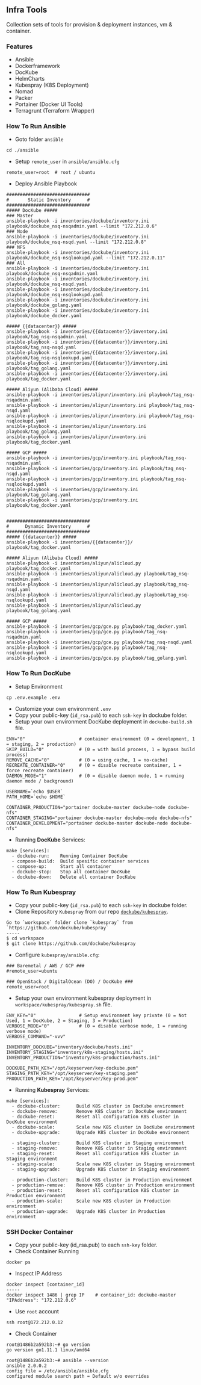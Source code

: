 ## **Infra Tools**

Collection sets of tools for provision & deployment instances, vm & container.

### **Features**
* Ansible
* Dockerframework
* DocKube
* HelmCharts
* Kubespray (K8S Deployment)
* Nomad
* Packer
* Portainer (Docker UI Tools)
* Terragrunt (Terraform Wrapper)

### **How To Run Ansible**
* Goto folder `ansible`

```
cd ./ansible
```

* Setup `remote_user` in `ansible/ansible.cfg`

```
remote_user=root  # root / ubuntu
```

* Deploy Ansible Playbook

```
###############################
#       Static Inventory      #
###############################
##### DocKube #####
### Master
ansible-playbook -i inventories/dockube/inventory.ini playbook/dockube_nsq-nsqadmin.yaml --limit "172.212.0.6"
### Node
ansible-playbook -i inventories/dockube/inventory.ini playbook/dockube_nsq-nsqd.yaml --limit "172.212.0.8"
### NFS
ansible-playbook -i inventories/dockube/inventory.ini playbook/dockube_nsq-nsqlookupd.yaml --limit "172.212.0.11"
### All
ansible-playbook -i inventories/dockube/inventory.ini playbook/dockube_nsq-nsqadmin.yaml
ansible-playbook -i inventories/dockube/inventory.ini playbook/dockube_nsq-nsqd.yaml
ansible-playbook -i inventories/dockube/inventory.ini playbook/dockube_nsq-nsqlookupd.yaml
ansible-playbook -i inventories/dockube/inventory.ini playbook/dockube_golang.yaml
ansible-playbook -i inventories/dockube/inventory.ini playbook/dockube_docker.yaml

##### {{datacenter}} #####
ansible-playbook -i inventories/{{datacenter}}/inventory.ini playbook/tag_nsq-nsqadmin.yaml
ansible-playbook -i inventories/{{datacenter}}/inventory.ini playbook/tag_nsq-nsqd.yaml
ansible-playbook -i inventories/{{datacenter}}/inventory.ini playbook/tag_nsq-nsqlookupd.yaml
ansible-playbook -i inventories/{{datacenter}}/inventory.ini playbook/tag_golang.yaml
ansible-playbook -i inventories/{{datacenter}}/inventory.ini playbook/tag_docker.yaml

##### Aliyun (Alibaba Cloud) #####
ansible-playbook -i inventories/aliyun/inventory.ini playbook/tag_nsq-nsqadmin.yaml
ansible-playbook -i inventories/aliyun/inventory.ini playbook/tag_nsq-nsqd.yaml
ansible-playbook -i inventories/aliyun/inventory.ini playbook/tag_nsq-nsqlookupd.yaml
ansible-playbook -i inventories/aliyun/inventory.ini playbook/tag_golang.yaml
ansible-playbook -i inventories/aliyun/inventory.ini playbook/tag_docker.yaml

##### GCP #####
ansible-playbook -i inventories/gcp/inventory.ini playbook/tag_nsq-nsqadmin.yaml
ansible-playbook -i inventories/gcp/inventory.ini playbook/tag_nsq-nsqd.yaml
ansible-playbook -i inventories/gcp/inventory.ini playbook/tag_nsq-nsqlookupd.yaml
ansible-playbook -i inventories/gcp/inventory.ini playbook/tag_golang.yaml
ansible-playbook -i inventories/gcp/inventory.ini playbook/tag_docker.yaml


###############################
#      Dynamic Inventory      #
###############################
##### {{datacenter}} #####
ansible-playbook -i inventories/{{datacenter}}/ playbook/tag_docker.yaml

##### Aliyun (Alibaba Cloud) #####
ansible-playbook -i inventories/aliyun/alicloud.py playbook/tag_docker.yaml
ansible-playbook -i inventories/aliyun/alicloud.py playbook/tag_nsq-nsqadmin.yaml
ansible-playbook -i inventories/aliyun/alicloud.py playbook/tag_nsq-nsqd.yaml
ansible-playbook -i inventories/aliyun/alicloud.py playbook/tag_nsq-nsqlookupd.yaml
ansible-playbook -i inventories/aliyun/alicloud.py playbook/tag_golang.yaml

##### GCP #####
ansible-playbook -i inventories/gcp/gce.py playbook/tag_docker.yaml
ansible-playbook -i inventories/gcp/gce.py playbook/tag_nsq-nsqadmin.yaml
ansible-playbook -i inventories/gcp/gce.py playbook/tag_nsq-nsqd.yaml
ansible-playbook -i inventories/gcp/gce.py playbook/tag_nsq-nsqlookupd.yaml
ansible-playbook -i inventories/gcp/gce.py playbook/tag_golang.yaml
```

### **How To Run DocKube**
* Setup Environment

```
cp .env.example .env
```

* Customize your own environment `.env`
* Copy your public-key (`id_rsa.pub`) to each `ssh-key` in dockube folder.
* Setup your own environment DocKube deployment in `dockube-build.sh` file.

```
ENV="0"                    # container environment (0 = development, 1 = staging, 2 = production)
SKIP_BUILD="0"             # (0 = with build process, 1 = bypass build process)
REMOVE_CACHE="0"           # (0 = using cache, 1 = no-cache)
RECREATE_CONTAINER="0"     # (0 = disable recreate container, 1 = force recreate container)
DAEMON_MODE="1"            # (0 = disable daemon mode, 1 = running daemon mode / background)

USERNAME=`echo $USER`
PATH_HOME=`echo $HOME`

CONTAINER_PRODUCTION="portainer dockube-master dockube-node dockube-nfs"
CONTAINER_STAGING="portainer dockube-master dockube-node dockube-nfs"
CONTAINER_DEVELOPMENT="portainer dockube-master dockube-node dockube-nfs"
```

* Running **DocKube** Services:

```
make [services]:
  - dockube-run:    Running Container DocKube
  - compose-build:  Build spesific container services
  - compose-up:     Start all container
  - dockube-stop:   Stop all container DocKube
  - dockube-down:   Delete all container DocKube
```

### **How To Run Kubespray**
* Copy your public-key (`id_rsa.pub`) to each `ssh-key` in dockube folder.
* Clone Repository `Kubespray` from our repo [`dockube/kubespray`](https://github.com/dockube/kubespray).

```
Go to `workspace` folder clone `kubespray` from
`https://github.com/dockube/kubespray`
-----
$ cd workspace
$ git clone https://github.com/dockube/kubespray
```

* Configure `kubespray/ansible.cfg`:

```
### Baremetal / AWS / GCP ###
#remote_user=ubuntu

### OpenStack / DigitalOcean (DO) / DocKube ###
remote_user=root
```

* Setup your own environment kubespray deployment in `workspace/kubespray/kubespray.sh` file.

```
ENV_KEY="0"                # Setup environment key private (0 = Not Used, 1 = DocKube, 2 = Staging, 3 = Production)
VERBOSE_MODE="0"           # (0 = disable verbose mode, 1 = running verbose mode)
VERBOSE_COMMAND="-vvv"

INVENTORY_DOCKUBE="inventory/dockube/hosts.ini"
INVENTORY_STAGING="inventory/k8s-staging/hosts.ini"
INVENTORY_PRODUCTION="inventory/k8s-production/hosts.ini"

DOCKUBE_PATH_KEY="/opt/keyserver/key-dockube.pem"
STAGING_PATH_KEY="/opt/keyserver/key-staging.pem"
PRODUCTION_PATH_KEY="/opt/keyserver/key-prod.pem"
```

* Running **Kubespray** Services:

```
make [services]:
  - dockube-cluster:      Build K8S cluster in DocKube environment
  - dockube-remove:       Remove K8S cluster in DocKube environment
  - dockube-reset:        Reset all configuration K8S cluster in DocKube environment
  - dockube-scale:        Scale new K8S cluster in DocKube environment
  - dockube-upgrade:      Upgrade K8S cluster in DocKube environment

  - staging-cluster:      Build K8S cluster in Staging environment
  - staging-remove:       Remove K8S cluster in Staging environment
  - staging-reset:        Reset all configuration K8S cluster in Staging environment
  - staging-scale:        Scale new K8S cluster in Staging environment
  - staging-upgrade:      Upgrade K8S cluster in Staging environment

  - production-cluster:   Build K8S cluster in Production environment
  - production-remove:    Remove K8S cluster in Production environment
  - production-reset:     Reset all configuration K8S cluster in Production environment
  - production-scale:     Scale new K8S cluster in Production environment
  - production-upgrade:   Upgrade K8S cluster in Production environment
```

### **SSH Docker Container**
* Copy your public-key (id_rsa.pub) to each `ssh-key` folder.
* Check Container Running

```
docker ps
```

* Inspect IP Address

```
docker inspect [container_id]
-----
docker inspect 1486 | grep IP    # container_id: dockube-master
"IPAddress": "172.212.0.6"
```

* Use `root` account

```
ssh root@172.212.0.12
```

* Check Container

```
root@1486b2a592b3:~# go version
go version go1.11.1 linux/amd64

root@1486b2a592b3:~# ansible --version
ansible 2.0.0.2
config file = /etc/ansible/ansible.cfg
configured module search path = Default w/o overrides
```
